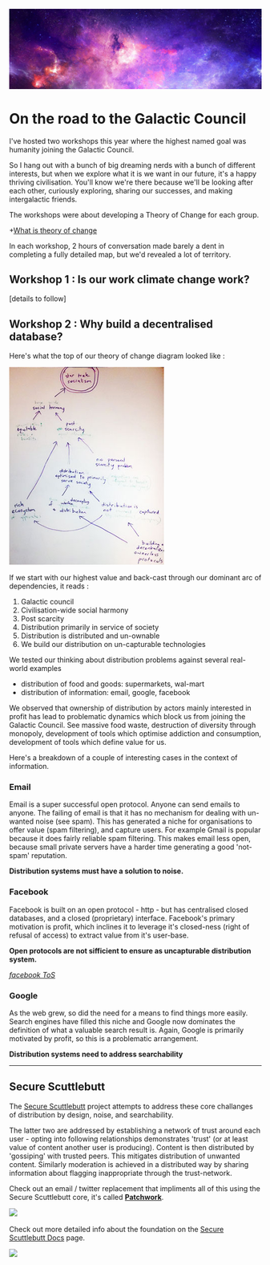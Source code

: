 ![](images/galaxy.png)

On the road to the Galactic Council
===================================

I've hosted two workshops this year where the highest named goal was humanity joining the Galactic Council. 

So I hang out with a bunch of big dreaming nerds with a bunch of different interests, but when we explore what it is we want in our future, it's a happy thriving civilisation. You'll know we're there because we'll be looking after each other, curiously exploring, sharing our successes, and making intergalactic friends.

The workshops were about developing a Theory of Change for each group. 

+[What is theory of change](./fragments/_theory_of_change.md)

In each workshop, 2 hours of conversation made barely a dent in completing a fully detailed map, but we'd revealed a lot of territory.

Workshop 1 : Is our work climate change work? 
---------------------------------------------

[details to follow]


Workshop 2 : Why build a decentralised database?
------------------------------------------------

Here's what the top of our theory of change diagram looked like :

![](images/TOS_2.jpg)

If we start with our highest value and back-cast through our dominant arc of dependencies, it reads :

1. Galactic council
2. Civilisation-wide social harmony
3. Post scarcity
4. Distribution primarily in service of society 
5. Distribution is distributed and un-ownable
6. We build our distribution on un-capturable technologies

We tested our thinking about distribution problems against several real-world examples

- distribution of food and goods: supermarkets, wal-mart
- distribution of information: email, google, facebook

We observed that ownership of distribution by actors mainly interested in profit has lead to problematic dynamics which block us from joining the Galactic Council. See massive food waste, destruction of diversity through monopoly, development of tools which optimise addiction and consumption, development of tools which define value for us.

Here's a breakdown of a couple of interesting cases in the context of information.

### Email

Email is a super successful open protocol. Anyone can send emails to anyone. The failing of email is that it has no mechanism for dealing with un-wanted noise (see spam).
This has generated a niche for organisations to offer value (spam filtering), and capture users. 
For example Gmail is popular because it does fairly reliable spam filtering. This makes email less open, because small private servers have a harder time generating a good 'not-spam' reputation.

**Distribution systems must have a solution to noise.**

### Facebook

Facebook is built on an open protocol - http - but has centralised closed databases, and a closed (proprietary) interface.
Facebook's primary motivation is profit, which inclines it to leverage it's closed-ness (right of refusal of access) to extract value from it's user-base. 

**Open protocols are not sifficient to ensure as uncapturable distribution system.**

_[facebook ToS](https://www.facebook.com/terms.php)_

### Google

As the web grew, so did the need for a means to find things more easily. Search engines have filled this niche and Google now dominates the definition of what a valuable search result is. Again, Google is primarily motivated by profit, so this is a problematic arrangement.

**Distribution systems need to address searchability**  

---

Secure Scuttlebutt
------------------

The [Secure Scuttlebutt](https://github.com/ssbc) project attempts to address these core challanges of distribution by design, noise, and searchability. 

The latter two are addressed by establishing a network of trust around each user - opting into following relationships demonstrates 'trust' (or at least value of content another user is producing). Content is then distributed by 'gossiping' with trusted peers. This mitigates distribution of unwanted content.
Similarly moderation is achieved in a distributed way by sharing information about flagging inappropriate through the trust-network.

Check out an email / twitter replacement that impliments all of this using the Secure Scuttlebutt core, it's called [**Patchwork**](https://github.com/ssbc/patchwork).

![](https://github.com/ssbc/patchwork/blob/master/screenshot.png)

Check out more detailed info about the foundation on the [Secure Scuttlebutt Docs](https://github.com/ssbc/docs/) page.

![](https://avatars2.githubusercontent.com/u/10190339?v=3&s=200)



